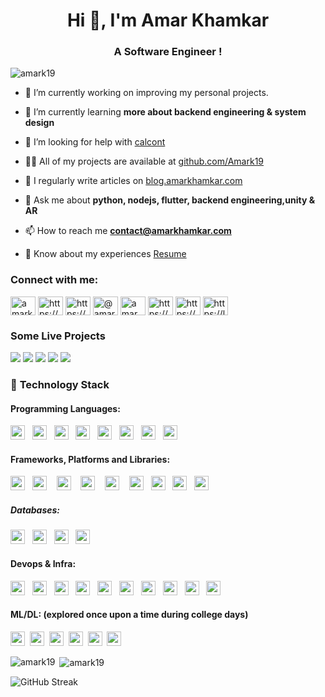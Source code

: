 <h1 align="center">Hi 👋, I'm Amar Khamkar</h1>
<h3 align="center">A Software Engineer !</h3>

<p align="left"> <img src="https://komarev.com/ghpvc/?username=amark19&label=Profile%20views&color=0e75b6&style=flat" alt="amark19" /> </p>

- 🔭 I’m currently working on improving my personal projects.

- 🌱 I’m currently learning **more about backend engineering & system design**

- 🤝 I’m looking for help with [calcont](https://github.com/Amark19/calcont.in)

- 👨‍💻 All of my projects are available at [github.com/Amark19](https://github.com/Amark19)

- 📝 I regularly write articles on [blog.amarkhamkar.com](https://blog.amarkhamkar.com)

- 💬 Ask me about **python, nodejs, flutter, backend engineering,unity & AR**

- 📫 How to reach me **contact@amarkhamkar.com**

- 📄 Know about my experiences [Resume](https://drive.google.com/file/d/1SZHwhZXcXkAli5Wvjhry2fyRcKjf-vDC/view?usp=drive_link)

<h3 align="left">Connect with me:</h3>
<p align="left">
<a href="https://twitter.com/amarkhamkar6" target="blank"><img align="center" src="https://raw.githubusercontent.com/rahuldkjain/github-profile-readme-generator/master/src/images/icons/Social/twitter.svg" alt="amarkhamkar6" height="30" width="40" /></a>
<a href="https://linkedin.com/in/https://www.linkedin.com/in/amar-khamkar-2710731a5/" target="blank"><img align="center" src="https://raw.githubusercontent.com/rahuldkjain/github-profile-readme-generator/master/src/images/icons/Social/linked-in-alt.svg" alt="https://www.linkedin.com/in/amar-khamkar-2710731a5/" height="30" width="40" /></a>
<a href="https://stackoverflow.com/users/https://stackoverflow.com/users/14283288/amar-k" target="blank"><img align="center" src="https://raw.githubusercontent.com/rahuldkjain/github-profile-readme-generator/master/src/images/icons/Social/stack-overflow.svg" alt="https://stackoverflow.com/users/14283288/amar-k" height="30" width="40" /></a>
<a href="https://hashnode.com/@amar1902" target="blank"><img align="center" src="https://raw.githubusercontent.com/rahuldkjain/github-profile-readme-generator/master/src/images/icons/Social/hashnode.svg" alt="@amar1902" height="30" width="40" /></a>
<a href="https://www.youtube.com/@amark7422" target="blank"><img align="center" src="https://raw.githubusercontent.com/rahuldkjain/github-profile-readme-generator/master/src/images/icons/Social/youtube.svg" alt="amar khamkar youtube" height="30" width="40" /></a>
<a href="https://www.codechef.com/users/amarkhamkar_22" target="blank"><img align="center" src="https://cdn.jsdelivr.net/npm/simple-icons@3.1.0/icons/codechef.svg" alt="https://www.codechef.com/users/amarkhamkar_22" height="30" width="40" /></a>
<a href="https://www.hackerrank.com/amarkhamkar6" target="blank"><img align="center" src="https://raw.githubusercontent.com/rahuldkjain/github-profile-readme-generator/master/src/images/icons/Social/hackerrank.svg" alt="https://www.hackerrank.com/amarkhamkar6" height="30" width="40" /></a>
<a href="https://www.leetcode.com/amarkhamkar06/" target="blank"><img align="center" src="https://raw.githubusercontent.com/rahuldkjain/github-profile-readme-generator/master/src/images/icons/Social/leet-code.svg" alt="https://leetcode.com/kAmar-02/" height="30" width="40" /></a>
</p>
 
 ### **Some Live Projects**

<a href="https://www.calcont.in/"><img src="https://img.shields.io/badge/Calcont(15k+ traffic)-343434?style=for-the-badge&logo=webpage&logoColor=#FF7139"/></a>
<a href="https://play.google.com/store/apps/details?id=com.aprendizstudio.ARLAB"><img src="https://img.shields.io/badge/ARLab-9820a7?style=for-the-badge&logo=webpage&logoColor=#FF7139"/></a>
<a href="https://play.google.com/store/apps/details?id=com.aprendizstudio.monuverse"><img src="https://img.shields.io/badge/monuverse-004369?style=for-the-badge&logo=webpage&logoColor=#004369"/></a>
<a href="https://play.google.com/store/apps/details?id=com.ARmarstudio.notesapp"><img src="https://img.shields.io/badge/safewrite-e3b341?style=for-the-badge&logo=webpage&logoColor=#e3b341"/></a>
<a href="https://play.google.com/store/apps/details?id=com.ARmarstudio.notesapp"><img src="https://img.shields.io/badge/ARPuzzle-dca0ee?style=for-the-badge&logo=webpage&logoColor=#dca0ee"/></a>
 
### 🔭 **Technology Stack**

#### **Programming Languages**:

<img height=23 src="https://img.shields.io/badge/python-3670A0?style=for-the-badge&logo=python&logoColor=ffdd54">  
<img height=23 src="https://img.shields.io/badge/javascript-%23323330.svg?style=for-the-badge&logo=javascript&logoColor=%23F7DF1E">  
<img height=23 src="https://img.shields.io/badge/bash-4EAA25?style=for-the-badge&logo=gnu-bash&logoColor=white">  
<img height=23 src="https://img.shields.io/badge/Go-00ADD8.svg?style=for-the-badge&logo=go&logoColor=white">  
<img height=23 src="https://img.shields.io/badge/Terraform-%235835CC.svg?style=for-the-badge&logo=terraform&logoColor=white">  
<img height=23 src="https://img.shields.io/badge/Ruby-CC342D.svg?logo=Ruby&style=for-the-badge&logoColor=white">  
<img height=23 src="https://img.shields.io/badge/Dart-0175C2.svg?logo=dart&style=for-the-badge&logoColor=white">  
<img height=23 src="https://img.shields.io/badge/csharp-%23007ACC.svg?style=for-the-badge&logo=csharp&logoColor=white">


#### **Frameworks, Platforms and Libraries**:

<img height=23 src="https://img.shields.io/badge/django-%23092E20.svg?style=for-the-badge&logo=django&logoColor=white">  
<img height=23 src="https://img.shields.io/badge/flask-6f777e?style=for-the-badge&logo=flask&logoColor=white">   
<img height=23 src="https://img.shields.io/badge/ruby%20on%20rails-CC0000.svg?style=for-the-badge&logo=ruby-on-rails&logoColor=white">   
<img height=23 src="https://img.shields.io/badge/go-%2300ADD8.svg?style=for-the-badge&logo=go&logoColor=white">   
<img height=23 src="https://img.shields.io/badge/node.js-339933?style=for-the-badge&logo=node.js&logoColor=white">   
<img height=23 src="https://img.shields.io/badge/react-%2320232a.svg?style=for-the-badge&logo=react&logoColor=%2361DAFB">  
<img height=23 src="https://img.shields.io/badge/flutter-%2302569B.svg?style=for-the-badge&logo=flutter&logoColor=white">  
<img height=23 src="https://img.shields.io/badge/unity-%23000000.svg?style=for-the-badge&logo=unity&logoColor=white">  
<img height=23 src="https://img.shields.io/badge/blender-%23E34F26.svg?style=for-the-badge&logo=blender&logoColor=white">  

##### **Databases**:

<img height=23 src="https://img.shields.io/badge/MongoDB-%234ea94b.svg?style=for-the-badge&logo=mongodb&logoColor=white">  
<img height=23 src="https://img.shields.io/badge/postgres-%23316192.svg?style=for-the-badge&logo=postgresql&logoColor=white">  
<img height=23 src="https://img.shields.io/badge/firebase-%23039BE5.svg?style=for-the-badge&logo=firebase&logoColor=white">  
<img height=23 src="https://img.shields.io/badge/mysql-%2300f.svg?style=for-the-badge&logo=mysql&logoColor=white">

#### **Devops & Infra**:

<img height=23 src="https://img.shields.io/badge/DigitalOcean-%230167ff.svg?style=for-the-badge&logo=digitalocean&logoColor=white">  
<img height=23 src="https://img.shields.io/badge/GCP-%234285F4.svg?style=for-the-badge&logo=google-cloud&logoColor=white">  
<img height=23 src="https://img.shields.io/badge/kubernetes-%23326ce5.svg?style=for-the-badge&logo=kubernetes&logoColor=white">  
<img height=23 src="https://img.shields.io/badge/helm-%23007DC7.svg?style=for-the-badge&logo=helm&logoColor=white">  
<img height=23 src="https://img.shields.io/badge/heroku-%23430098.svg?style=for-the-badge&logo=heroku&logoColor=white">  
<img height=23 src="https://img.shields.io/badge/nginx-%23009639.svg?style=for-the-badge&logo=nginx&logoColor=white">  
<img height=23 src="https://img.shields.io/badge/cloudflare-F38020.svg?style=for-the-badge&logo=cloudflare&logoColor=white">  
<img height=23 src="https://img.shields.io/badge/kafka-231F20.svg?style=for-the-badge&logo=apachekafka&logoColor=white">  
<img height=23 src="https://img.shields.io/badge/kibana-005571.svg?style=for-the-badge&logo=kibana&logoColor=white">  
<img height=23 src="https://img.shields.io/badge/jenkins-D24939.svg?style=for-the-badge&logo=jenkins&logoColor=white">  

#### **ML/DL**: (explored once upon a time during college days)

<img height=23 src="https://img.shields.io/badge/TensorFlow-%23FF6F00.svg?style=for-the-badge&logo=TensorFlow&logoColor=white">&nbsp;&nbsp;<img height=23 src="https://img.shields.io/badge/Keras-%23D00000.svg?style=for-the-badge&logo=Keras&logoColor=white">&nbsp;&nbsp;<img height=23 src="https://img.shields.io/badge/Plotly-%233F4F75.svg?style=for-the-badge&logo=plotly&logoColor=white">&nbsp;&nbsp;<img height=23 src="https://img.shields.io/badge/numpy-%23013243.svg?style=for-the-badge&logo=numpy&logoColor=white">&nbsp;&nbsp;<img height=23 src="https://img.shields.io/badge/pandas-%23150458.svg?style=for-the-badge&logo=pandas&logoColor=white">&nbsp;&nbsp;<img height=23 src="https://img.shields.io/badge/sklearn-%233F4F75.svg?style=for-the-badge&logo=scikit-learn&logoColor=white" />


<p><img align="left" src="https://github-readme-stats.vercel.app/api/top-langs?username=amark19&show_icons=true&locale=en&layout=compact&theme=dark" alt="amark19" /></p>

<p>&nbsp;<img align="center" src="https://github-readme-stats.vercel.app/api?username=amark19&show_icons=true&locale=en&theme=dark" alt="amark19" /></p>

<img src="https://streak-stats.demolab.com?user=Amark19&theme=dark" alt="GitHub Streak" />
